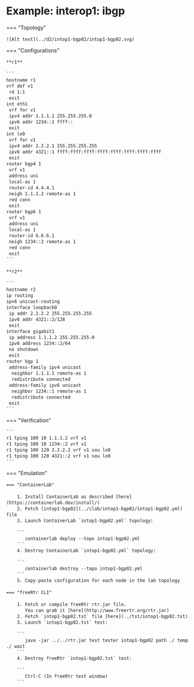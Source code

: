 # Example: interop1: ibgp

=== "Topology"

    ![Alt text](../d2/intop1-bgp02/intop1-bgp02.svg)

=== "Configurations"

    **r1**

    ```
    hostname r1
    vrf def v1
     rd 1:1
     exit
    int eth1
     vrf for v1
     ipv4 addr 1.1.1.1 255.255.255.0
     ipv6 addr 1234::1 ffff::
     exit
    int lo0
     vrf for v1
     ipv4 addr 2.2.2.1 255.255.255.255
     ipv6 addr 4321::1 ffff:ffff:ffff:ffff:ffff:ffff:ffff:ffff
     exit
    router bgp4 1
     vrf v1
     address uni
     local-as 1
     router-id 4.4.4.1
     neigh 1.1.1.2 remote-as 1
     red conn
     exit
    router bgp6 1
     vrf v1
     address uni
     local-as 1
     router-id 6.6.6.1
     neigh 1234::2 remote-as 1
     red conn
     exit
    ```

    **r2**

    ```
    hostname r2
    ip routing
    ipv6 unicast-routing
    interface loopback0
     ip addr 2.2.2.2 255.255.255.255
     ipv6 addr 4321::2/128
     exit
    interface gigabit1
     ip address 1.1.1.2 255.255.255.0
     ipv6 address 1234::2/64
     no shutdown
     exit
    router bgp 1
     address-family ipv4 unicast
      neighbor 1.1.1.1 remote-as 1
      redistribute connected
     address-family ipv6 unicast
      neighbor 1234::1 remote-as 1
      redistribute connected
     exit
    ```

=== "Verification"

    ```
    r1 tping 100 10 1.1.1.2 vrf v1
    r1 tping 100 10 1234::2 vrf v1
    r1 tping 100 120 2.2.2.2 vrf v1 sou lo0
    r1 tping 100 120 4321::2 vrf v1 sou lo0
    ```

=== "Emulation"

    === "ContainerLab"

        1. Install ContainerLab as described [here](https://containerlab.dev/install/)  
        2. Fetch [intop1-bgp02](../clab/intop1-bgp02/intop1-bgp02.yml) file  
        3. Launch ContainerLab `intop1-bgp02.yml` topology:  

        ```
           containerlab deploy --topo intop1-bgp02.yml  
        ```
        4. Destroy ContainerLab `intop1-bgp02.yml` topology:  

        ```
           containerlab destroy --topo intop1-bgp02.yml  
        ```
        5. Copy-paste configuration for each node in the lab topology

    === "freeRtr CLI"

        1. Fetch or compile freeRtr rtr.jar file.  
           You can grab it [here](http://www.freertr.org/rtr.jar)  
        2. Fetch `intop1-bgp02.tst` file [here](../tst/intop1-bgp02.tst)  
        3. Launch `intop1-bgp02.tst` test:  

        ```
           java -jar ../../rtr.jar test tester intop1-bgp02 path ./ temp ./ wait
        ```
        4. Destroy freeRtr `intop1-bgp02.tst` test:  

        ```
           Ctrl-C (In freeRtr test window)
        ```

